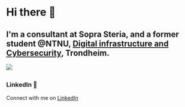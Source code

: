 # Hi there 👋

## I'm a consultant at Sopra Steria, and a former student @NTNU, [Digital infrastructure and Cybersecurity](https://www.ntnu.no/studier/bdigsec), Trondheim.

![](https://komarev.com/ghpvc/?username=ZigmaF)

##
### LinkedIn 🤝
Connect with me on [LinkedIn](https://www.linkedin.com/in/erlingfladvad/)
